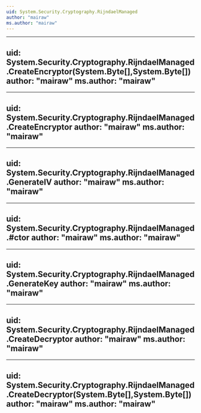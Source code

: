 ```yaml
---
uid: System.Security.Cryptography.RijndaelManaged
author: "mairaw"
ms.author: "mairaw"
---
```


---
uid: System.Security.Cryptography.RijndaelManaged.CreateEncryptor(System.Byte[],System.Byte[])
author: "mairaw"
ms.author: "mairaw"
---

---
uid: System.Security.Cryptography.RijndaelManaged.CreateEncryptor
author: "mairaw"
ms.author: "mairaw"
---

---
uid: System.Security.Cryptography.RijndaelManaged.GenerateIV
author: "mairaw"
ms.author: "mairaw"
---

---
uid: System.Security.Cryptography.RijndaelManaged.#ctor
author: "mairaw"
ms.author: "mairaw"
---

---
uid: System.Security.Cryptography.RijndaelManaged.GenerateKey
author: "mairaw"
ms.author: "mairaw"
---

---
uid: System.Security.Cryptography.RijndaelManaged.CreateDecryptor
author: "mairaw"
ms.author: "mairaw"
---

---
uid: System.Security.Cryptography.RijndaelManaged.CreateDecryptor(System.Byte[],System.Byte[])
author: "mairaw"
ms.author: "mairaw"
---
